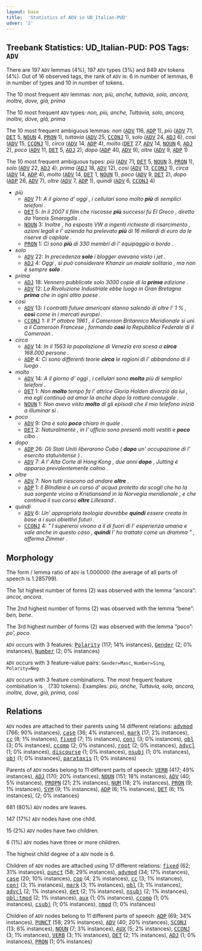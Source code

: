 ```yaml
---
layout: base
title:  'Statistics of ADV in UD_Italian-PUD'
udver: '2'
---
```


## Treebank Statistics: UD_Italian-PUD: POS Tags: `ADV`

There are 197 `ADV` lemmas (4%), 197 `ADV` types (3%) and 849 `ADV` tokens (4%).
Out of 16 observed tags, the rank of `ADV` is: 6 in number of lemmas, 6 in number of types and 10 in number of tokens.

The 10 most frequent `ADV` lemmas: <em>non, più, anche, tuttavia, solo, ancora, inoltre, dove, già, prima</em>

The 10 most frequent `ADV` types:  <em>non, più, anche, Tuttavia, solo, ancora, inoltre, dove, già, prima</em>

The 10 most frequent ambiguous lemmas: <em>non</em> (<tt><a href="it_pud-pos-ADV.html">ADV</a></tt> 116, <tt><a href="it_pud-pos-ADP.html">ADP</a></tt> 1), <em>più</em> (<tt><a href="it_pud-pos-ADV.html">ADV</a></tt> 71, <tt><a href="it_pud-pos-DET.html">DET</a></tt> 5, <tt><a href="it_pud-pos-NOUN.html">NOUN</a></tt> 4, <tt><a href="it_pud-pos-PRON.html">PRON</a></tt> 1), <em>tuttavia</em> (<tt><a href="it_pud-pos-ADV.html">ADV</a></tt> 25, <tt><a href="it_pud-pos-CCONJ.html">CCONJ</a></tt> 1), <em>solo</em> (<tt><a href="it_pud-pos-ADV.html">ADV</a></tt> 24, <tt><a href="it_pud-pos-ADJ.html">ADJ</a></tt> 6), <em>così</em> (<tt><a href="it_pud-pos-ADV.html">ADV</a></tt> 15, <tt><a href="it_pud-pos-CCONJ.html">CCONJ</a></tt> 1), <em>circa</em> (<tt><a href="it_pud-pos-ADV.html">ADV</a></tt> 14, <tt><a href="it_pud-pos-ADP.html">ADP</a></tt> 4), <em>molto</em> (<tt><a href="it_pud-pos-DET.html">DET</a></tt> 27, <tt><a href="it_pud-pos-ADV.html">ADV</a></tt> 14, <tt><a href="it_pud-pos-NOUN.html">NOUN</a></tt> 6, <tt><a href="it_pud-pos-ADJ.html">ADJ</a></tt> 2), <em>poco</em> (<tt><a href="it_pud-pos-ADV.html">ADV</a></tt> 11, <tt><a href="it_pud-pos-DET.html">DET</a></tt> 5, <tt><a href="it_pud-pos-ADJ.html">ADJ</a></tt> 2), <em>dopo</em> (<tt><a href="it_pud-pos-ADP.html">ADP</a></tt> 40, <tt><a href="it_pud-pos-ADV.html">ADV</a></tt> 9), <em>oltre</em> (<tt><a href="it_pud-pos-ADV.html">ADV</a></tt> 9, <tt><a href="it_pud-pos-ADP.html">ADP</a></tt> 1)

The 10 most frequent ambiguous types:  <em>più</em> (<tt><a href="it_pud-pos-ADV.html">ADV</a></tt> 71, <tt><a href="it_pud-pos-DET.html">DET</a></tt> 5, <tt><a href="it_pud-pos-NOUN.html">NOUN</a></tt> 3, <tt><a href="it_pud-pos-PRON.html">PRON</a></tt> 1), <em>solo</em> (<tt><a href="it_pud-pos-ADV.html">ADV</a></tt> 22, <tt><a href="it_pud-pos-ADJ.html">ADJ</a></tt> 4), <em>prima</em> (<tt><a href="it_pud-pos-ADJ.html">ADJ</a></tt> 18, <tt><a href="it_pud-pos-ADV.html">ADV</a></tt> 12), <em>così</em> (<tt><a href="it_pud-pos-ADV.html">ADV</a></tt> 13, <tt><a href="it_pud-pos-CCONJ.html">CCONJ</a></tt> 1), <em>circa</em> (<tt><a href="it_pud-pos-ADV.html">ADV</a></tt> 14, <tt><a href="it_pud-pos-ADP.html">ADP</a></tt> 4), <em>molto</em> (<tt><a href="it_pud-pos-ADV.html">ADV</a></tt> 14, <tt><a href="it_pud-pos-DET.html">DET</a></tt> 1, <tt><a href="it_pud-pos-NOUN.html">NOUN</a></tt> 1), <em>poco</em> (<tt><a href="it_pud-pos-ADV.html">ADV</a></tt> 9, <tt><a href="it_pud-pos-DET.html">DET</a></tt> 2), <em>dopo</em> (<tt><a href="it_pud-pos-ADP.html">ADP</a></tt> 26, <tt><a href="it_pud-pos-ADV.html">ADV</a></tt> 7), <em>oltre</em> (<tt><a href="it_pud-pos-ADV.html">ADV</a></tt> 7, <tt><a href="it_pud-pos-ADP.html">ADP</a></tt> 1), <em>quindi</em> (<tt><a href="it_pud-pos-ADV.html">ADV</a></tt> 6, <tt><a href="it_pud-pos-CCONJ.html">CCONJ</a></tt> 4)


* <em>più</em>
  * <tt><a href="it_pud-pos-ADV.html">ADV</a></tt> 71: <em>A il giorno d' oggi , i cellulari sono molto <b>più</b> di semplici telefoni .</em>
  * <tt><a href="it_pud-pos-DET.html">DET</a></tt> 5: <em>In il 2007 il film che riscosse <b>più</b> successi fu El Greco , diretto da Yannis Smaragdis .</em>
  * <tt><a href="it_pud-pos-NOUN.html">NOUN</a></tt> 3: <em>Inoltre , ha esposto VW a ingenti richieste di risarcimento , azioni legali e l' azienda ha prelevato <b>più</b> di 16 miliardi di euro da le riserve di capitale .</em>
  * <tt><a href="it_pud-pos-PRON.html">PRON</a></tt> 1: <em>Ci sono <b>più</b> di 330 membri di l' equipaggio a bordo .</em>
* <em>solo</em>
  * <tt><a href="it_pud-pos-ADV.html">ADV</a></tt> 22: <em>In precedenza <b>solo</b> i blogger avevano visto i jet .</em>
  * <tt><a href="it_pud-pos-ADJ.html">ADJ</a></tt> 4: <em>Oggi , si può considerare Khanzir un maiale solitario , ma non è sempre <b>solo</b> .</em>
* <em>prima</em>
  * <tt><a href="it_pud-pos-ADJ.html">ADJ</a></tt> 18: <em>Vennero pubblicate solo 3000 copie di la <b>prima</b> edizione .</em>
  * <tt><a href="it_pud-pos-ADV.html">ADV</a></tt> 12: <em>La Rivoluzione Industriale ebbe luogo in Gran Bretagna <b>prima</b> che in ogni altro paese .</em>
* <em>così</em>
  * <tt><a href="it_pud-pos-ADV.html">ADV</a></tt> 13: <em>I contratti future americani stanno salendo di oltre l' 1 % , <b>così</b> come in i mercati europei .</em>
  * <tt><a href="it_pud-pos-CCONJ.html">CCONJ</a></tt> 1: <em>Il 1° ottobre 1961 , il Cameroon Britannico Meridionale si unì a il Cameroon Francese , formando <b>così</b> la Repubblica Federale di il Cameroon .</em>
* <em>circa</em>
  * <tt><a href="it_pud-pos-ADV.html">ADV</a></tt> 14: <em>In il 1563 la popolazione di Venezia era scesa a <b>circa</b> 168.000 persone .</em>
  * <tt><a href="it_pud-pos-ADP.html">ADP</a></tt> 4: <em>Ci sono differenti teorie <b>circa</b> le ragioni di l' abbandono di il luogo .</em>
* <em>molto</em>
  * <tt><a href="it_pud-pos-ADV.html">ADV</a></tt> 14: <em>A il giorno d' oggi , i cellulari sono <b>molto</b> più di semplici telefoni .</em>
  * <tt><a href="it_pud-pos-DET.html">DET</a></tt> 1: <em>Non <b>molto</b> tempo fa l' attrice Gloria Holden divorziò da lui , ma egli continuò ad amar la anche dopo la rottura coniugale .</em>
  * <tt><a href="it_pud-pos-NOUN.html">NOUN</a></tt> 1: <em>Non avevo visto <b>molto</b> di gli episodi che il mio telefono iniziò a illuminar si .</em>
* <em>poco</em>
  * <tt><a href="it_pud-pos-ADV.html">ADV</a></tt> 9: <em>Ora è solo <b>poco</b> chiaro in quale .</em>
  * <tt><a href="it_pud-pos-DET.html">DET</a></tt> 2: <em>Naturalmente , in l' ufficio sono presenti molti vestiti e <b>poco</b> cibo .</em>
* <em>dopo</em>
  * <tt><a href="it_pud-pos-ADP.html">ADP</a></tt> 26: <em>Gli Stati Uniti liberarono Cuba ( <b>dopo</b> un' occupazione di l' esercito statunitense ) .</em>
  * <tt><a href="it_pud-pos-ADV.html">ADV</a></tt> 7: <em>A l' Alta Corte di Hong Kong , due anni <b>dopo</b> , Jutting è apparso prevalentemente calmo .</em>
* <em>oltre</em>
  * <tt><a href="it_pud-pos-ADV.html">ADV</a></tt> 7: <em>Non tutti riescono ad andare <b>oltre</b> .</em>
  * <tt><a href="it_pud-pos-ADP.html">ADP</a></tt> 1: <em>Il Blindleia è un corso d' acqua protetto da scogli che ha la sua sorgente vicino a Kristiansand in la Norvegia meridionale , e che continua il suo corso <b>oltre</b> Lillesand .</em>
* <em>quindi</em>
  * <tt><a href="it_pud-pos-ADV.html">ADV</a></tt> 6: <em>Un' appropriata teologia dovrebbe <b>quindi</b> essere creata in base a i suoi obiettivi futuri .</em>
  * <tt><a href="it_pud-pos-CCONJ.html">CCONJ</a></tt> 4: <em>" I supereroi vivono a il di fuori di l' esperienza umana e vale anche in questo caso , <b>quindi</b> l' ho trattato come un dramma " , afferma Zimmer .</em>

## Morphology

The form / lemma ratio of `ADV` is 1.000000 (the average of all parts of speech is 1.285799).

The 1st highest number of forms (2) was observed with the lemma “ancora”: <em>ancor, ancora</em>.

The 2nd highest number of forms (2) was observed with the lemma “bene”: <em>ben, bene</em>.

The 3rd highest number of forms (2) was observed with the lemma “poco”: <em>po', poco</em>.

`ADV` occurs with 3 features: <tt><a href="it_pud-feat-Polarity.html">Polarity</a></tt> (117; 14% instances), <tt><a href="it_pud-feat-Gender.html">Gender</a></tt> (2; 0% instances), <tt><a href="it_pud-feat-Number.html">Number</a></tt> (2; 0% instances)

`ADV` occurs with 3 feature-value pairs: `Gender=Masc`, `Number=Sing`, `Polarity=Neg`

`ADV` occurs with 3 feature combinations.
The most frequent feature combination is `_` (730 tokens).
Examples: <em>più, anche, Tuttavia, solo, ancora, inoltre, dove, già, prima, così</em>


## Relations

`ADV` nodes are attached to their parents using 14 different relations: <tt><a href="it_pud-dep-advmod.html">advmod</a></tt> (766; 90% instances), <tt><a href="it_pud-dep-case.html">case</a></tt> (36; 4% instances), <tt><a href="it_pud-dep-mark.html">mark</a></tt> (17; 2% instances), <tt><a href="it_pud-dep-cc.html">cc</a></tt> (8; 1% instances), <tt><a href="it_pud-dep-fixed.html">fixed</a></tt> (7; 1% instances), <tt><a href="it_pud-dep-conj.html">conj</a></tt> (3; 0% instances), <tt><a href="it_pud-dep-obl.html">obl</a></tt> (3; 0% instances), <tt><a href="it_pud-dep-ccomp.html">ccomp</a></tt> (2; 0% instances), <tt><a href="it_pud-dep-root.html">root</a></tt> (2; 0% instances), <tt><a href="it_pud-dep-advcl.html">advcl</a></tt> (1; 0% instances), <tt><a href="it_pud-dep-discourse.html">discourse</a></tt> (1; 0% instances), <tt><a href="it_pud-dep-nsubj.html">nsubj</a></tt> (1; 0% instances), <tt><a href="it_pud-dep-obj.html">obj</a></tt> (1; 0% instances), <tt><a href="it_pud-dep-parataxis.html">parataxis</a></tt> (1; 0% instances)

Parents of `ADV` nodes belong to 11 different parts of speech: <tt><a href="it_pud-pos-VERB.html">VERB</a></tt> (417; 49% instances), <tt><a href="it_pud-pos-ADJ.html">ADJ</a></tt> (170; 20% instances), <tt><a href="it_pud-pos-NOUN.html">NOUN</a></tt> (151; 18% instances), <tt><a href="it_pud-pos-ADV.html">ADV</a></tt> (40; 5% instances), <tt><a href="it_pud-pos-PROPN.html">PROPN</a></tt> (21; 2% instances), <tt><a href="it_pud-pos-NUM.html">NUM</a></tt> (18; 2% instances), <tt><a href="it_pud-pos-PRON.html">PRON</a></tt> (9; 1% instances), <tt><a href="it_pud-pos-SYM.html">SYM</a></tt> (9; 1% instances), <tt><a href="it_pud-pos-ADP.html">ADP</a></tt> (6; 1% instances), <tt><a href="it_pud-pos-DET.html">DET</a></tt> (6; 1% instances),  (2; 0% instances)

681 (80%) `ADV` nodes are leaves.

147 (17%) `ADV` nodes have one child.

15 (2%) `ADV` nodes have two children.

6 (1%) `ADV` nodes have three or more children.

The highest child degree of a `ADV` node is 6.

Children of `ADV` nodes are attached using 17 different relations: <tt><a href="it_pud-dep-fixed.html">fixed</a></tt> (62; 31% instances), <tt><a href="it_pud-dep-punct.html">punct</a></tt> (58; 29% instances), <tt><a href="it_pud-dep-advmod.html">advmod</a></tt> (34; 17% instances), <tt><a href="it_pud-dep-case.html">case</a></tt> (20; 10% instances), <tt><a href="it_pud-dep-cop.html">cop</a></tt> (4; 2% instances), <tt><a href="it_pud-dep-cc.html">cc</a></tt> (3; 1% instances), <tt><a href="it_pud-dep-conj.html">conj</a></tt> (3; 1% instances), <tt><a href="it_pud-dep-mark.html">mark</a></tt> (3; 1% instances), <tt><a href="it_pud-dep-obl.html">obl</a></tt> (3; 1% instances), <tt><a href="it_pud-dep-advcl.html">advcl</a></tt> (2; 1% instances), <tt><a href="it_pud-dep-det.html">det</a></tt> (2; 1% instances), <tt><a href="it_pud-dep-nsubj.html">nsubj</a></tt> (2; 1% instances), <tt><a href="it_pud-dep-obl-tmod.html">obl:tmod</a></tt> (2; 1% instances), <tt><a href="it_pud-dep-aux.html">aux</a></tt> (1; 0% instances), <tt><a href="it_pud-dep-ccomp.html">ccomp</a></tt> (1; 0% instances), <tt><a href="it_pud-dep-csubj.html">csubj</a></tt> (1; 0% instances), <tt><a href="it_pud-dep-nmod.html">nmod</a></tt> (1; 0% instances)

Children of `ADV` nodes belong to 11 different parts of speech: <tt><a href="it_pud-pos-ADP.html">ADP</a></tt> (69; 34% instances), <tt><a href="it_pud-pos-PUNCT.html">PUNCT</a></tt> (58; 29% instances), <tt><a href="it_pud-pos-ADV.html">ADV</a></tt> (40; 20% instances), <tt><a href="it_pud-pos-SCONJ.html">SCONJ</a></tt> (13; 6% instances), <tt><a href="it_pud-pos-NOUN.html">NOUN</a></tt> (7; 3% instances), <tt><a href="it_pud-pos-AUX.html">AUX</a></tt> (5; 2% instances), <tt><a href="it_pud-pos-CCONJ.html">CCONJ</a></tt> (3; 1% instances), <tt><a href="it_pud-pos-VERB.html">VERB</a></tt> (3; 1% instances), <tt><a href="it_pud-pos-DET.html">DET</a></tt> (2; 1% instances), <tt><a href="it_pud-pos-ADJ.html">ADJ</a></tt> (1; 0% instances), <tt><a href="it_pud-pos-PRON.html">PRON</a></tt> (1; 0% instances)


